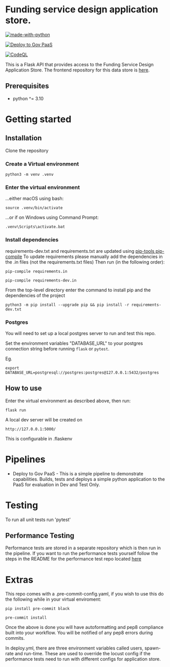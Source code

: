 # Funding service design application store.

[![made-with-python](https://img.shields.io/badge/Made%20with-Python-1f425f.svg)](https://www.python.org/)

[![Deploy to Gov PaaS](https://github.com/communitiesuk/funding-service-design-application-store/actions/workflows/deploy.yml/badge.svg)](https://github.com/communitiesuk/funding-service-design-application-store/actions/workflows/deploy.yml)

[![CodeQL](https://github.com/communitiesuk/funding-service-design-application-store/actions/workflows/codeql-analysis.yml/badge.svg)](https://github.com/communitiesuk/funding-service-design-application-store/actions/workflows/codeql-analysis.yml)

This is a Flask API that provides access to the Funding Service Design Application Store. The frontend repository for
this data store is [here](https://github.com/communitiesuk/funding-service-design-frontend).

## Prerequisites

- python ^= 3.10

# Getting started

## Installation

Clone the repository

### Create a Virtual environment

    python3 -m venv .venv

### Enter the virtual environment

...either macOS using bash:

    source .venv/bin/activate

...or if on Windows using Command Prompt:

    .venv\Scripts\activate.bat


### Install dependencies

requirements-dev.txt and requirements.txt are updated using [pip-tools pip-compile](https://github.com/jazzband/pip-tools)
To update requirements please manually add the dependencies in the .in files (not the requirements.txt files)
Then run (in the following order):

    pip-compile requirements.in

    pip-compile requirements-dev.in

From the top-level directory enter the command to install pip and the dependencies of the project

    python3 -m pip install --upgrade pip && pip install -r requirements-dev.txt

### Postgres

You will need to set up a local postgres server to run and test this repo. 

Set the environment variables "DATABASE_URL" to your postgres connection string before running `flask` or `pytest`.

Eg.

`export DATABASE_URL=postgresql://postgres:postgres@127.0.0.1:5432/postgres`



## How to use

Enter the virtual environment as described above, then run:

    flask run

A local dev server will be created on

    http://127.0.0.1:5000/

This is configurable in .flaskenv

# Pipelines

* Deploy to Gov PaaS - This is a simple pipeline to demonstrate capabilities. Builds, tests and deploys a simple python
  application to the PaaS for evaluation in Dev and Test Only.

# Testing

To run all unit tests run 'pytest'

## Performance Testing

Performance tests are stored in a separate repository which is then run in the pipeline. If you want to run the
performance tests yourself follow the steps in the README for the performance test repo
located [here](https://github.com/communitiesuk/funding-service-design-performance-tests/blob/main/README.md)

# Extras

This repo comes with a .pre-commit-config.yaml, if you wish to use this do the following while in your virtual
enviroment:

    pip install pre-commit black

    pre-commit install

Once the above is done you will have autoformatting and pep8 compliance built into your workflow. You will be notified
of any pep8 errors during commits.

In deploy.yml, there are three environment variables called users, spawn-rate and run-time. These are used
to override the locust config if the performance tests need to run with different configs for application store.